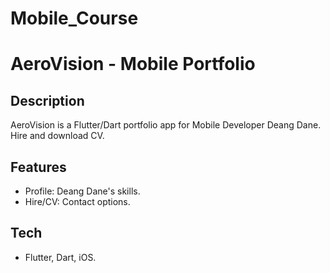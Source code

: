 # Mobile_Course

# AeroVision - Mobile Portfolio

## Description
AeroVision is a Flutter/Dart portfolio app for Mobile Developer Deang Dane. Hire and download CV.

## Features
* Profile: Deang Dane's skills.
* Hire/CV: Contact options.

## Tech
* Flutter, Dart, iOS.
